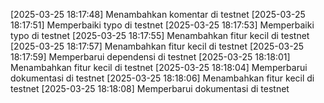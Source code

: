 [2025-03-25 18:17:48] Menambahkan komentar di testnet
[2025-03-25 18:17:51] Memperbaiki typo di testnet
[2025-03-25 18:17:53] Memperbaiki typo di testnet
[2025-03-25 18:17:55] Menambahkan fitur kecil di testnet
[2025-03-25 18:17:57] Menambahkan fitur kecil di testnet
[2025-03-25 18:17:59] Memperbarui dependensi di testnet
[2025-03-25 18:18:01] Menambahkan fitur kecil di testnet
[2025-03-25 18:18:04] Memperbarui dokumentasi di testnet
[2025-03-25 18:18:06] Menambahkan fitur kecil di testnet
[2025-03-25 18:18:08] Memperbarui dokumentasi di testnet
